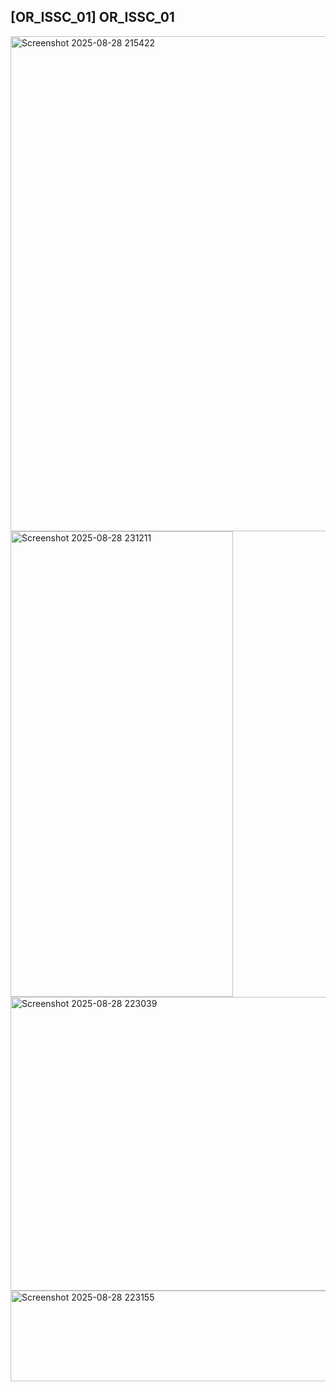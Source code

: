 ## [OR_ISSC_01] OR_ISSC_01   

<img width="783" height="792" alt="Screenshot 2025-08-28 215422" src="https://github.com/user-attachments/assets/5975464a-4a01-4dcb-b482-5f339eb3e39d" />
<img width="356" height="745" alt="Screenshot 2025-08-28 231211" src="https://github.com/user-attachments/assets/8e4a00d1-d420-4fa7-92a8-eb2726724eee" />

<img width="1061" height="470" alt="Screenshot 2025-08-28 223039" src="https://github.com/user-attachments/assets/78bb03e2-13bc-450a-8e23-906412c3492c" />
<img width="571" height="145" alt="Screenshot 2025-08-28 223155" src="https://github.com/user-attachments/assets/907b7434-b2d0-452c-b52a-5f9155d5c43b" />
